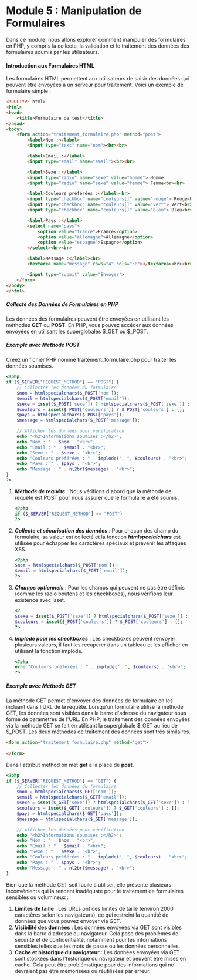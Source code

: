 # Module 5 : Manipulation de Formulaires
Dans ce module, nous allons explorer comment manipuler des formulaires en PHP, y compris la collecte, la validation et le traitement des données des formulaires soumis par les utilisateurs.

#### Introduction aux Formulaires HTML
Les formulaires HTML permettent aux utilisateurs de saisir des données qui peuvent être envoyées à un serveur pour traitement. Voici un exemple de formulaire simple :

```html
<!DOCTYPE html>
<html>
<head>
    <title>Formulaire de test</title>
</head>
<body>
    <form action="traitement_formulaire.php" method="post">
        <label>Nom :</label>
        <input type="text" name="nom"><br><br>

        <label>Email :</label>
        <input type="email" name="email"><br><br>

        <label>Sexe :</label>
        <input type="radio" name="sexe" value="homme"> Homme
        <input type="radio" name="sexe" value="femme"> Femme<br><br>

        <label>Couleurs préférées :</label><br>
        <input type="checkbox" name="couleurs[]" value="rouge"> Rouge<br>
        <input type="checkbox" name="couleurs[]" value="vert"> Vert<br>
        <input type="checkbox" name="couleurs[]" value="bleu"> Bleu<br><br>

        <label>Pays :</label>
        <select name="pays">
            <option value="france">France</option>
            <option value="allemagne">Allemagne</option>
            <option value="espagne">Espagne</option>
        </select><br><br>

        <label>Message :</label><br>
        <textarea name="message" rows="4" cols="50"></textarea><br><br>

        <input type="submit" value="Envoyer">
    </form>
</body>
</html>

```
##### Collecte des Données de Formulaires en PHP
Les données des formulaires peuvent être envoyées en utilisant les méthodes **GET** ou **POST**. En PHP, vous pouvez accéder aux données envoyées en utilisant les superglobales $_GET ou $_POST.

##### Exemple avec Méthode POST
Créez un fichier PHP nommé traitement_formulaire.php pour traiter les données soumises.
```php
<?php
if ($_SERVER["REQUEST_METHOD"] == "POST") {
    // Collecter les données du formulaire
    $nom = htmlspecialchars($_POST['nom']);
    $email = htmlspecialchars($_POST['email']);
    $sexe = isset($_POST['sexe']) ? htmlspecialchars($_POST['sexe']) : '';
    $couleurs = isset($_POST['couleurs']) ? $_POST['couleurs'] : [];
    $pays = htmlspecialchars($_POST['pays']);
    $message = htmlspecialchars($_POST['message']);

    // Afficher les données pour vérification
    echo "<h2>Informations soumises :</h2>";
    echo "Nom : " . $nom . "<br>";
    echo "Email : " . $email . "<br>";
    echo "Sexe : " . $sexe . "<br>";
    echo "Couleurs préférées : " . implode(", ", $couleurs) . "<br>";
    echo "Pays : " . $pays . "<br>";
    echo "Message : " . nl2br($message) . "<br>";
}
?>
```

1) ***Méthode de requête*** : Nous vérifions d'abord que la méthode de requête est POST pour nous assurer que le formulaire a été soumis.
    ```php
    <?php
    if ($_SERVER["REQUEST_METHOD"] == "POST")
    ?>
    ```
2) ***Collecte et sécurisation des données*** : Pour chacun des champ du formulaire, sa valeur est collecté et la fonction ***htmlspecialchars*** est utilisée pour échapper les caractères spéciaux et prévenir les attaques XSS.
    ```php
    <?php
    $nom = htmlspecialchars($_POST['nom']);
    $email = htmlspecialchars($_POST['email']);
    ?>
    ```
3) ***Champs optionnels*** : Pour les champs qui peuvent ne pas être définis (comme les radio boutons et les checkboxes), nous vérifions leur existence avec isset.
    ```php
    <?
    $sexe = isset($_POST['sexe']) ? htmlspecialchars($_POST['sexe']) : '';
    $couleurs = isset($_POST['couleurs']) ? $_POST['couleurs'] : [];
    ?>
    ```
4) ***Implode pour les checkboxes*** : Les checkboxes peuvent renvoyer plusieurs valeurs, il faut les recuperer dans un tableau et les afficher en utilisant la fonction implode.
    ```php
    <?php
    echo "Couleurs préférées : " . implode(", ", $couleurs) . "<br>";
    ?>
    ```


##### Exemple avec Méthode GET
La méthode GET permet d'envoyer des données de formulaire en les incluant dans l'URL de la requête. Lorsqu'un formulaire utilise la méthode GET, les données sont visibles dans la barre d'adresse du navigateur sous forme de paramètres de l'URL.
En PHP, le traitement des données envoyées via la méthode GET se fait en utilisant la superglobale $_GET au lieu de $_POST. Les deux méthodes de traitement des données sont très similaires. 

```html
<form action="traitement_formulaire.php" method="get">
    ...
</form>
```
Dans l'attribut method on met **get** a la place de **post**.
```php
<?php
if ($_SERVER["REQUEST_METHOD"] == "GET") {
    // Collecter les données du formulaire
    $nom = htmlspecialchars($_GET['nom']);
    $email = htmlspecialchars($_GET['email']);
    $sexe = isset($_GET['sexe']) ? htmlspecialchars($_GET['sexe']) : '';
    $couleurs = isset($_GET['couleurs']) ? $_GET['couleurs'] : [];
    $pays = htmlspecialchars($_GET['pays']);
    $message = htmlspecialchars($_GET['message']);

    // Afficher les données pour vérification
    echo "<h2>Informations soumises :</h2>";
    echo "Nom : " . $nom . "<br>";
    echo "Email : " . $email . "<br>";
    echo "Sexe : " . $sexe . "<br>";
    echo "Couleurs préférées : " . implode(", ", $couleurs) . "<br>";
    echo "Pays : " . $pays . "<br>";
    echo "Message : " . nl2br($message) . "<br>";
}
```
Bien que la méthode GET soit facile à utiliser, elle présente plusieurs inconvénients qui la rendent inadéquate pour le traitement de formulaires sensibles ou volumineux :
1) **Limites de taille** : Les URLs ont des limites de taille (environ 2000 caractères selon les navigateurs), ce qui restreint la quantité de données que vous pouvez envoyer via GET.
2) **Visibilité des données** : Les données envoyées via GET sont visibles dans la barre d'adresse du navigateur. Cela pose des problèmes de sécurité et de confidentialité, notamment pour les informations sensibles telles que les mots de passe ou les données personnelles.
3) **Cache et historique du navigateur** : Les données envoyées via GET sont stockées dans l'historique du navigateur et peuvent être mises en cache. Cela peut être problématique pour des informations qui ne devraient pas être mémorisées ou réutilisées par erreur.